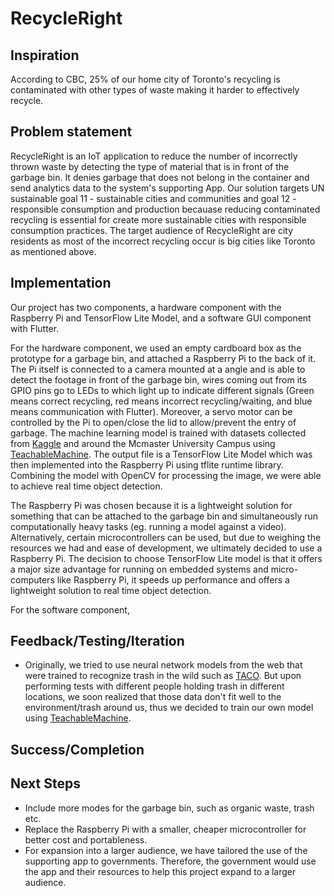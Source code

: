# RecycleRight
## Inspiration
According to CBC, 25% of our home city of Toronto's recycling is contaminated with other types of waste making it harder to effectively recycle.

## Problem statement
RecycleRight is an IoT application to reduce the number of incorrectly thrown waste by detecting the type of material that is in front of the garbage bin. It denies garbage that does not belong in the container and send analytics data to the system's supporting App. Our solution targets UN sustainable goal 11 - sustainable cities and communities and goal 12 - responsible consumption and production becauase reducing contaminated recycling is essential for create more sustainable cities with responsible consumption practices. The target audience of RecycleRight are city residents as most of the incorrect recycling occur is big cities like Toronto as mentioned above.

## Implementation
Our project has two components, a hardware component with the Raspberry Pi and TensorFlow Lite Model, and a software GUI component with Flutter. 

For the hardware component, we used an empty cardboard box as the prototype for a garbage bin, and attached a Raspberry Pi to the back of it. The Pi itself is connected to a camera mounted at a angle and is able to detect the footage in front of the garbage bin, wires coming out from its GPIO pins go to LEDs to which light up to indicate different signals (Green means correct recycling, red means incorrect recycling/waiting, and blue means communication with Flutter). Moreover, a servo motor can be controlled by the Pi to open/close the lid to allow/prevent the entry of garbage. The machine learning model is trained with datasets collected from [Kaggle](https://www.kaggle.com/datasets/dataclusterlabs/domestic-trash-garbage-dataset) and around the Mcmaster University Campus using [TeachableMachine](https://teachablemachine.withgoogle.com/). The output file is a TensorFlow Lite Model which was then implemented into the Raspberry Pi using tflite runtime library. Combining the model with OpenCV for processing the image, we were able to achieve real time object detection.

The Raspberry Pi was chosen because it is a lightweight solution for something that can be attached to the garbage bin and simultaneously run computationally heavy tasks (eg. running a model against a video). Alternatively, certain microcontrollers can be used, but due to weighing the resources we had and ease of development, we ultimately decided to use a Raspberry Pi. The decision to choose TensorFlow Lite model is that it offers a major size advantage for running on embedded systems and micro-computers like Raspberry Pi, it speeds up performance and offers a lightweight solution to real time object detection.

For the software component, 


## Feedback/Testing/Iteration
- Originally, we tried to use neural network models from the web that were trained to recognize trash in the wild such as [TACO](https://www.kaggle.com/datasets/bouweceunen/trained-models-taco-trash-annotations-in-context). But upon performing tests with different people holding trash in different locations, we soon realized that those data don't fit well to the environment/trash around us, thus we decided to train our own model using [TeachableMachine](https://teachablemachine.withgoogle.com/).

## Success/Completion

## Next Steps
- Include more modes for the garbage bin, such as organic waste, trash etc.
- Replace the Raspberry Pi with a smaller, cheaper microcontroller for better cost and portableness.
- For expansion into a larger audience, we have tailored the use of the supporting app to governments. Therefore, the government would use the app and their resources to help this project expand to a larger audience.
